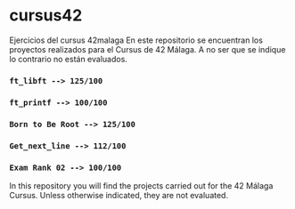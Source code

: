 # cursus42
Ejercicios del cursus 42malaga
En este repositorio se encuentran los proyectos realizados para el Cursus de 42 Málaga. A no ser que se indique lo contrario no están evaluados.

### `ft_libft --> 125/100`
### `ft_printf --> 100/100`
### `Born to Be Root --> 125/100`
### `Get_next_line --> 112/100`
### `Exam Rank 02 --> 100/100`

In this repository you will find the projects carried out for the 42 Málaga Cursus. Unless otherwise indicated, they are not evaluated.
